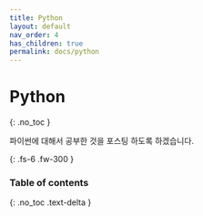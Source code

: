 ```yaml
---
title: Python
layout: default
nav_order: 4
has_children: true
permalink: docs/python
---
```


# Python
{: .no_toc }

파이썬에 대해서 공부한 것을 포스팅 하도록 하겠습니다.

{: .fs-6 .fw-300 }

### Table of contents
{: .no_toc .text-delta }